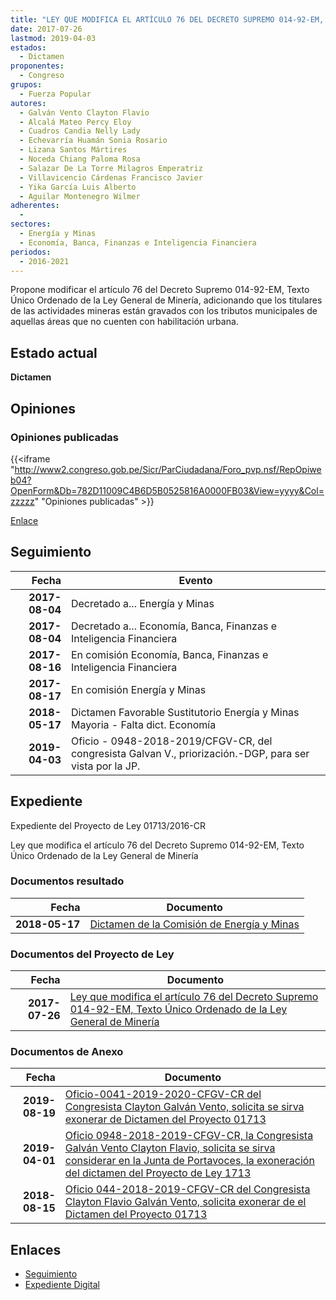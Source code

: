 ```yaml
---
title: "LEY QUE MODIFICA EL ARTÍCULO 76 DEL DECRETO SUPREMO 014-92-EM, TEXTO ÚNICO ORDENADO DE LA LEY GENERAL DE MINERÍA"
date: 2017-07-26
lastmod: 2019-04-03
estados: 
  - Dictamen
proponentes: 
  - Congreso
grupos: 
  - Fuerza Popular
autores: 
  - Galván Vento Clayton Flavio
  - Alcalá Mateo Percy Eloy
  - Cuadros Candia Nelly Lady
  - Echevarría Huamán Sonia Rosario
  - Lizana Santos Mártires
  - Noceda Chiang Paloma Rosa
  - Salazar De La Torre Milagros Emperatriz
  - Villavicencio Cárdenas Francisco Javier
  - Yika García Luis Alberto
  - Aguilar Montenegro Wilmer
adherentes: 
  - 
sectores: 
  - Energía y Minas
  - Economía, Banca, Finanzas e Inteligencia Financiera
periodos: 
  - 2016-2021
---
```


Propone modificar el artículo 76 del Decreto Supremo 014-92-EM, Texto Único Ordenado de la Ley General de Minería, adicionando que los titulares de las actividades mineras están gravados con los tributos municipales de aquellas áreas que no cuenten con habilitación urbana.


## Estado actual

**Dictamen**

## Opiniones

### Opiniones publicadas

{{<iframe "http://www2.congreso.gob.pe/Sicr/ParCiudadana/Foro_pvp.nsf/RepOpiweb04?OpenForm&Db=782D11009C4B6D5B0525816A0000FB03&View=yyyy&Col=zzzzz" "Opiniones publicadas" >}}

[Enlace](http://www2.congreso.gob.pe/Sicr/ParCiudadana/Foro_pvp.nsf/RepOpiweb04?OpenForm&Db=782D11009C4B6D5B0525816A0000FB03&View=yyyy&Col=zzzzz)

## Seguimiento

| Fecha | Evento |
|------:|--------|
| **2017-08-04** | Decretado a... Energía y Minas|
| **2017-08-04** | Decretado a... Economía, Banca, Finanzas e Inteligencia Financiera|
| **2017-08-16** | En comisión Economía, Banca, Finanzas e Inteligencia Financiera|
| **2017-08-17** | En comisión Energía y Minas|
| **2018-05-17** | Dictamen Favorable Sustitutorio Energía y Minas Mayoria - Falta dict. Economía|
| **2019-04-03** | Oficio - 0948-2018-2019/CFGV-CR, del congresista Galvan V., priorización.-DGP, para ser vista por la JP.|


## Expediente

Expediente del Proyecto de Ley 01713/2016-CR

Ley que modifica el artículo 76 del Decreto Supremo 014-92-EM, Texto Único Ordenado de la Ley General de Minería


### Documentos resultado

| Fecha | Documento |
|------:|--------|
| **2018-05-17** | [Dictamen de la Comisión de Energía y Minas](http://www.leyes.congreso.gob.pe/Documentos/2016_2021/Dictamenes/Proyectos_de_Ley/01713DC11MAY20180517.PDF) |

### Documentos del Proyecto de Ley

| Fecha | Documento |
|------:|--------|
| **2017-07-26** | [Ley que modifica el artículo 76 del Decreto Supremo 014-92-EM, Texto Único Ordenado de la Ley General de Minería](http://www.leyes.congreso.gob.pe/Documentos/2016_2021/Proyectos_de_Ley_y_de_Resoluciones_Legislativas/PL0171320170726.PDF) |

### Documentos de Anexo

| Fecha | Documento |
|------:|--------|
| **2019-08-19** | [Oficio-0041-2019-2020-CFGV-CR del Congresista Clayton Galván Vento, solicita se sirva exonerar de Dictamen del Proyecto 01713](http://www.leyes.congreso.gob.pe/Documentos/2016_2021/Oficios/Congresistas/OFICIO-0041-2019-2020-CFGV-CR.pdf) |
| **2019-04-01** | [Oficio 0948-2018-2019-CFGV-CR, la Congresista Galván Vento Clayton Flavio, solicita se sirva considerar en la Junta de Portavoces, la exoneración del dictamen del Proyecto de Ley 1713](http://www.leyes.congreso.gob.pe/Documentos/2016_2021/Oficios/Congresistas/OFICIO-0948-2018-2019-CFGV-CR.pdf) |
| **2018-08-15** | [Oficio 044-2018-2019-CFGV-CR del Congresista Clayton Flavio Galván Vento, solicita exonerar de el Dictamen del Proyecto 01713](http://www.leyes.congreso.gob.pe/Documentos/2016_2021/Oficios/Congresistas/OFICIO-044-2018-2019-CFGV-CR.pdf) |

## Enlaces 

- [Seguimiento](http://www2.congreso.gob.pe/Sicr/TraDocEstProc/CLProLey2016.nsf/f7fff46988ca05b1052578e100829cc7/774e9c0f8fae028605258169007503bd?OpenDocument)
- [Expediente Digital](http://www2.congreso.gob.pehttp://www2.congreso.gob.pe/Sicr/TraDocEstProc/CLProLey2016.nsf/f7fff46988ca05b1052578e100829cc7/774e9c0f8fae028605258169007503bd?OpenDocument&Click=05257FB7005EB655.eb71d0cf91d8294e05256cdf006b5706/$Body/0.1C6C)
